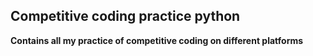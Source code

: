 ## Competitive coding practice python
**Contains all my practice of competitive coding on different platforms**
